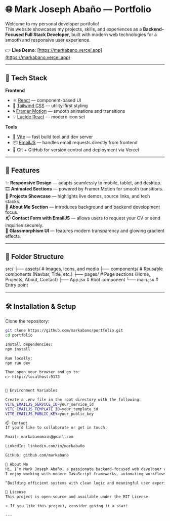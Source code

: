 # 🌐 Mark Joseph Abaño — Portfolio

Welcome to my personal developer portfolio!  
This website showcases my projects, skills, and experiences as a **Backend-Focused Full Stack Developer**, built with modern web technologies for a smooth and responsive user experience.

👉 **Live Demo:** [https://markabano.vercel.app](https://markabano.vercel.app)

---

## 🚀 Tech Stack

**Frontend**
- ⚛️ [React](https://react.dev/) — component-based UI  
- 🎨 [Tailwind CSS](https://tailwindcss.com/) — utility-first styling  
- 🌀 [Framer Motion](https://www.framer.com/motion/) — smooth animations and transitions  
- 💡 [Lucide React](https://lucide.dev/) — modern icon set  

**Tools**
- 🧠 [Vite](https://vitejs.dev/) — fast build tool and dev server  
- 📦 [EmailJS](https://www.emailjs.com/) — handles email requests directly from frontend  
- 🧰 Git + GitHub for version control and deployment via Vercel  

---

## 💼 Features

✨ **Responsive Design** — adapts seamlessly to mobile, tablet, and desktop.  
🎞️ **Animated Sections** — powered by Framer Motion for smooth transitions.  
📂 **Projects Showcase** — highlights live demos, source links, and tech stacks.  
📄 **About Me Section** — introduces background and backend development focus.  
📬 **Contact Form with EmailJS** — allows users to request your CV or send inquiries securely.  
🌈 **Glassmorphism UI** — features modern transparency and glowing gradient effects.  

---

## 🧩 Folder Structure

src/
├── assets/ # Images, icons, and media
├── components/ # Reusable components (Navbar, Title, etc.)
├── pages/ # Page sections (Home, Projects, About, Contact)
├── App.jsx # Root component
└── main.jsx # Entry point

---

## 🛠️ Installation & Setup

Clone the repository:

```bash
git clone https://github.com/markabano/portfolio.git
cd portfolio

Install dependencies:
npm install

Run locally:
npm run dev

Then open your browser and go to:
👉 http://localhost:5173


🔑 Environment Variables

Create a .env file in the root directory with the following:
VITE_EMAILJS_SERVICE_ID=your_service_id
VITE_EMAILJS_TEMPLATE_ID=your_template_id
VITE_EMAILJS_PUBLIC_KEY=your_public_key

📫 Contact
If you’d like to collaborate or get in touch:

Email: markabanomain@gmail.com

LinkedIn: linkedin.com/in/markabaño

GitHub: github.com/markabano

🧠 About Me
Hi, I’m Mark Joseph Abaño, a passionate backend-focused web developer with experience in building clean, scalable systems and intuitive interfaces.
I enjoy working with modern JavaScript frameworks, automating workflows, and solving real-world problems through code.

“Building efficient systems with clean logic and meaningful user experiences.”

📄 License
This project is open-source and available under the MIT License.

⭐️ If you like this project, consider giving it a star!

---
